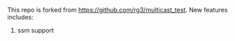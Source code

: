 This repo is forked from https://github.com/rg3/multicast_test.
New features includes:

1. ssm support

